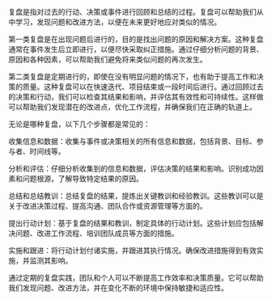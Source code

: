 复盘是指对过去的行动、决策或事件进行回顾和总结的过程。复盘可以帮助我们从中学习，发现问题和改进方法，以便在未来更好地应对类似的情况。

第一类复盘是在出现问题后进行的，目的是找出问题的原因和解决方案。这种复盘通常在事件发生后立即进行，以便尽快采取纠正措施。通过仔细分析问题的背景、原因和各种因素，可以帮助我们避免将来类似问题的再次发生。

第二类复盘是定期进行的，即使在没有明显问题的情况下，也有助于提高工作和决策的质量。这种复盘可以在快速迭代、项目结束或一段时间后进行。通过回顾过去的决策和行动，我们可以检查其结果和影响，并评估其有效性和可持续性。这样做可以帮助我们发现潜在的改进点，优化工作流程，并确保我们在正确的轨道上。

无论是哪种复盘，以下几个步骤都是常见的：

收集信息和数据：收集与事件或决策相关的所有信息和数据，包括背景、目标、参与者、时间线等。

分析和评估：仔细分析收集到的信息和数据，评估决策的结果和影响。识别成功因素和问题根源，了解导致特定结果的原因。

总结和总结教训：总结复盘的结果，提炼出关键教训和经验教训。这些教训可以是关于改进决策过程、提高沟通、团队合作或资源管理等方面的。

提出行动计划：基于复盘的结果和教训，制定具体的行动计划。这些计划应包括解决问题、改进工作流程、培训团队成员等方面的措施。

实施和跟进：将行动计划付诸实施，并跟进其执行情况。确保改进措施得到有效实施，并监测其影响。

通过定期的复盘实践，团队和个人可以不断提高工作效率和决策质量。它可以帮助我们发现问题、改进方法，并在变化不断的环境中保持敏捷和适应性。